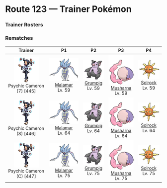# Route 123 — Trainer Pokémon

### Trainer Rosters

### Rematches

| Trainer | P1 | P2 | P3 | P4 |
|:-------:|:--:|:--:|:--:|:--:|
| ![Psychic Cameron (7)](../../assets/trainers/psychic.png "Psychic Cameron (7)")<br>Psychic Cameron (7) [445] | <div class="sprite-cell">![Malamar](../../assets/sprites/malamar/front.gif "Malamar: It lures its prey close with hypnotic motions, then wraps its tentacles around it before finishing it off with digestive fluids.")<br>[Malamar](../../pokemon/malamar.md)<br>Lv. 59</div> | <div class="sprite-cell">![Grumpig](../../assets/sprites/grumpig/front.gif "Grumpig: Grumpig uses the black pearls on its body to wield its fantastic powers. When it is doing so, it dances bizarrely. This Pokémon’s black pearls are valuable as works of art.")<br>[Grumpig](../../pokemon/grumpig.md)<br>Lv. 59</div> | <div class="sprite-cell">![Musharna](../../assets/sprites/musharna/front.gif "Musharna: The dream mist coming from its forehead changes into many different colors depending on the dream that was eaten.")<br>[Musharna](../../pokemon/musharna.md)<br>Lv. 59</div> | <div class="sprite-cell">![Solrock](../../assets/sprites/solrock/front.gif "Solrock: Sunlight is the source of Solrock’s power. It is said to possess the ability to read the emotions of others. This Pokémon gives off intense heat while rotating its body.")<br>[Solrock](../../pokemon/solrock.md)<br>Lv. 59</div> |
| ![Psychic Cameron (8)](../../assets/trainers/psychic.png "Psychic Cameron (8)")<br>Psychic Cameron (8) [446] | <div class="sprite-cell">![Malamar](../../assets/sprites/malamar/front.gif "Malamar: It lures its prey close with hypnotic motions, then wraps its tentacles around it before finishing it off with digestive fluids.")<br>[Malamar](../../pokemon/malamar.md)<br>Lv. 64</div> | <div class="sprite-cell">![Grumpig](../../assets/sprites/grumpig/front.gif "Grumpig: Grumpig uses the black pearls on its body to wield its fantastic powers. When it is doing so, it dances bizarrely. This Pokémon’s black pearls are valuable as works of art.")<br>[Grumpig](../../pokemon/grumpig.md)<br>Lv. 64</div> | <div class="sprite-cell">![Musharna](../../assets/sprites/musharna/front.gif "Musharna: The dream mist coming from its forehead changes into many different colors depending on the dream that was eaten.")<br>[Musharna](../../pokemon/musharna.md)<br>Lv. 64</div> | <div class="sprite-cell">![Solrock](../../assets/sprites/solrock/front.gif "Solrock: Sunlight is the source of Solrock’s power. It is said to possess the ability to read the emotions of others. This Pokémon gives off intense heat while rotating its body.")<br>[Solrock](../../pokemon/solrock.md)<br>Lv. 64</div> |
| ![Psychic Cameron (C)](../../assets/trainers/psychic.png "Psychic Cameron (C)")<br>Psychic Cameron (C) [447] | <div class="sprite-cell">![Malamar](../../assets/sprites/malamar/front.gif "Malamar: It lures its prey close with hypnotic motions, then wraps its tentacles around it before finishing it off with digestive fluids.")<br>[Malamar](../../pokemon/malamar.md)<br>Lv. 75</div> | <div class="sprite-cell">![Grumpig](../../assets/sprites/grumpig/front.gif "Grumpig: Grumpig uses the black pearls on its body to wield its fantastic powers. When it is doing so, it dances bizarrely. This Pokémon’s black pearls are valuable as works of art.")<br>[Grumpig](../../pokemon/grumpig.md)<br>Lv. 75</div> | <div class="sprite-cell">![Musharna](../../assets/sprites/musharna/front.gif "Musharna: The dream mist coming from its forehead changes into many different colors depending on the dream that was eaten.")<br>[Musharna](../../pokemon/musharna.md)<br>Lv. 75</div> | <div class="sprite-cell">![Solrock](../../assets/sprites/solrock/front.gif "Solrock: Sunlight is the source of Solrock’s power. It is said to possess the ability to read the emotions of others. This Pokémon gives off intense heat while rotating its body.")<br>[Solrock](../../pokemon/solrock.md)<br>Lv. 75</div> |

